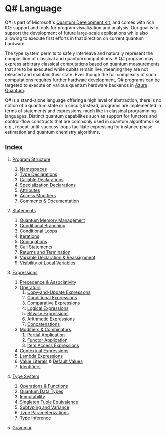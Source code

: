 # Q# Language

Q# is part of Microsoft's [Quantum Development Kit](https://www.microsoft.com/quantum), and comes with rich IDE support and tools for program visualization and analysis.
Our goal is to support the development of future large-scale applications while also allowing to execute first efforts in that direction on current quantum hardware.

The type system permits to safely interleave and naturally represent the composition of classical and quantum computations. A Q# program may express arbitrary classical computations based on quantum measurements that are to be executed while qubits remain live, meaning they are not released and maintain their state. Even though the full complexity of such computations requires further hardware development, Q# programs can be targeted to execute on various quantum hardware backends in [Azure Quantum](https://azure.microsoft.com/services/quantum/).

Q# is a stand-alone language offering a high level of abstraction;
there is no notion of a quantum state or a circuit; instead,
programs are implemented in terms of statements and expressions, much like in classical programming languages. Distinct quantum capabilities such as support for functors and control-flow constructs that are commonly used in quantum algorithms like, e.g., repeat-until-success loops facilitate expressing for instance phase estimation and quantum chemistry algorithms.


## Index


1. [Program Structure](https://github.com/microsoft/qsharp-language/tree/main/Specifications/Language/1_ProgramStructure#program-execution)
    1. [Namespaces](https://github.com/microsoft/qsharp-language/blob/main/Specifications/Language/1_ProgramStructure/1_Namespaces.md#namespaces)
    1. [Type Declarations](https://github.com/microsoft/qsharp-language/blob/main/Specifications/Language/1_ProgramStructure/2_TypeDeclarations.md#type-declarations)
    1. [Callable Declarations](https://github.com/microsoft/qsharp-language/blob/main/Specifications/Language/1_ProgramStructure/3_CallableDeclarations.md#callable-declarations)
    1. [Specialization Declarations](https://github.com/microsoft/qsharp-language/blob/main/Specifications/Language/1_ProgramStructure/4_SpecializationDeclarations.md#specialization-declarations)
    1. [Attributes](https://github.com/microsoft/qsharp-language/blob/main/Specifications/Language/1_ProgramStructure/5_Attributes.md#attributes)
    1. [Access Modifiers](https://github.com/microsoft/qsharp-language/blob/main/Specifications/Language/1_ProgramStructure/6_AccessModifiers.md#access-modifiers)
    1. [Comments & Documentation](https://github.com/microsoft/qsharp-language/blob/main/Specifications/Language/1_ProgramStructure/7_Comments.md#comments)

1. [Statements](https://github.com/microsoft/qsharp-language/tree/main/Specifications/Language/2_Statements#statements)
    1. [Quantum Memory Management](https://github.com/microsoft/qsharp-language/blob/main/Specifications/Language/2_Statements/QuantumMemoryManagement.md#quantum-memory-management)
    1. [Conditional Branching](https://github.com/microsoft/qsharp-language/blob/main/Specifications/Language/2_Statements/ConditionalBranching.md#conditional-branching)
    1. [Conditional Loops](https://github.com/microsoft/qsharp-language/blob/main/Specifications/Language/2_Statements/ConditionalLoops.md#conditional-loops)
    1. [Iterations](https://github.com/microsoft/qsharp-language/blob/main/Specifications/Language/2_Statements/Iterations.md#iterations)
    1. [Conjugations](https://github.com/microsoft/qsharp-language/blob/main/Specifications/Language/2_Statements/Conjugations.md#conjugations)
    1. [Call Statements](https://github.com/microsoft/qsharp-language/blob/main/Specifications/Language/2_Statements/CallStatements.md#call-statements)
    1. [Returns and Termination](https://github.com/microsoft/qsharp-language/blob/main/Specifications/Language/2_Statements/ReturnsAndTermination.md#returns-and-termination)
    1. [Variable Declaration \& Reassignment](https://github.com/microsoft/qsharp-language/blob/main/Specifications/Language/2_Statements/VariableDeclarationsAndReassignments.md#variable-declarations-and-reassignments)
    1. [Visibility of Local Variables](https://github.com/microsoft/qsharp-language/blob/main/Specifications/Language/2_Statements/BindingScopes.md#visibility-of-local-variables)


1. [Expressions](https://github.com/microsoft/qsharp-language/tree/main/Specifications/Language/3_Expressions#expressions)
    1. [Precedence \& Associativity](https://github.com/microsoft/qsharp-language/blob/main/Specifications/Language/3_Expressions/PrecedenceAndAssociativity.md#precedence-and-associativity)
    2. [Operators](https://github.com/microsoft/qsharp-language/blob/main/Specifications/Language/3_Expressions/PrecedenceAndAssociativity.md#operators)
        1. [Copy-and-Update Expressions](https://github.com/microsoft/qsharp-language/blob/main/Specifications/Language/3_Expressions/CopyAndUpdateExpressions.md#copy-and-update-expressions)
        1. [Conditional Expressions](https://github.com/microsoft/qsharp-language/blob/main/Specifications/Language/3_Expressions/ConditionalExpressions.md#conditional-expressions)
        1. [Comparative Expressions](https://github.com/microsoft/qsharp-language/blob/main/Specifications/Language/3_Expressions/ComparativeExpressions.md#equality-comparison)
        1. [Logical Expressions](https://github.com/microsoft/qsharp-language/blob/main/Specifications/Language/3_Expressions/LogicalExpressions.md#logical-expressions)
        1. [Bitwise Expressions](https://github.com/microsoft/qsharp-language/blob/main/Specifications/Language/3_Expressions/BitwiseExpressions.md#bitwise-expressions)
        1. [Arithmetic Expressions](https://github.com/microsoft/qsharp-language/blob/main/Specifications/Language/3_Expressions/ArithmeticExpressions.md#arithmetic-expressions)
        1. [Concatenations](https://github.com/microsoft/qsharp-language/blob/main/Specifications/Language/3_Expressions/Concatentation.md#concatenation)
    1. [Modifiers \& Combinators](https://github.com/microsoft/qsharp-language/blob/main/Specifications/Language/3_Expressions/PrecedenceAndAssociativity.md#modifiers-and-combinators)
        1. [Partial Application](https://github.com/microsoft/qsharp-language/blob/main/Specifications/Language/3_Expressions/PartialApplication.md#partial-application)
        1. [Functor Application](https://github.com/microsoft/qsharp-language/blob/main/Specifications/Language/3_Expressions/FunctorApplication.md#functor-application)
        1. [Item Access Expressions](https://github.com/microsoft/qsharp-language/blob/main/Specifications/Language/3_Expressions/ItemAccessExpressions.md#item-access)
    1. [Contextual Expressions](https://github.com/microsoft/qsharp-language/blob/main/Specifications/Language/3_Expressions/ContextualExpressions.md#contextual-and-omitted-expressions)
    1. [Lambda Expressions](https://github.com/microsoft/qsharp-language/blob/main/Specifications/Language/3_Expressions/LambdaExpressions.md#lambda-expressions)
    1. [Value Literals](https://github.com/microsoft/qsharp-language/blob/main/Specifications/Language/3_Expressions/ValueLiterals.md#literals) \& [Default Values](https://github.com/microsoft/qsharp-language/blob/main/Specifications/Language/3_Expressions/ValueLiterals.md#default-values)
    1. [Identifiers](https://github.com/microsoft/qsharp-language/blob/main/Specifications/Language/3_Expressions/Identifiers.md#identifiers)


1. [Type System](https://github.com/microsoft/qsharp-language/tree/main/Specifications/Language/4_TypeSystem#type-system)
    1. [Operations \& Functions](https://github.com/microsoft/qsharp-language/blob/main/Specifications/Language/4_TypeSystem/OperationsAndFunctions.md#operations-and-functions)
    1. [Quantum Data Types](https://github.com/microsoft/qsharp-language/blob/main/Specifications/Language/4_TypeSystem/QuantumDataTypes.md#quantum-specific-data-types)
    1. [Immutability](https://github.com/microsoft/qsharp-language/blob/main/Specifications/Language/4_TypeSystem/Immutability.md#immutability)
    1. [Singleton Tuple Equivalence](https://github.com/microsoft/qsharp-language/blob/main/Specifications/Language/4_TypeSystem/SingletonTupleEquivalence.md#singleton-tuple-equivalence)
    1. [Subtyping and Variance](https://github.com/microsoft/qsharp-language/blob/main/Specifications/Language/4_TypeSystem/SubtypingAndVariance.md#subtyping-and-variance)
    1. [Type Parameterizations](https://github.com/microsoft/qsharp-language/blob/main/Specifications/Language/4_TypeSystem/TypeParameterizations.md#type-parameterizations)
    1. [Type Inference](https://github.com/microsoft/qsharp-language/blob/main/Specifications/Language/4_TypeSystem/TypeInference.md#type-inference)

1. [Grammar](https://github.com/microsoft/qsharp-language/tree/main/Specifications/Language/5_Grammar#grammar)
